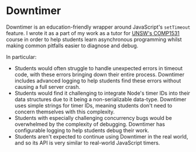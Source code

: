 # Downtimer

Downtimer is an education-friendly wrapper around JavaScript's `setTimeout` feature. I wrote it as a part of my work as a tutor for [UNSW's COMP1531](https://handbook.unsw.edu.au/undergraduate/courses/current/comp1531) course in order to help students learn asynchronous programming whilst making common pitfalls easier to diagnose and debug.

In particular:

* Students would often struggle to handle unexpected errors in timeout code, with these errors bringing down their entire process. Downtimer includes advanced logging to help students find these errors without causing a full server crash.
* Students would find it challenging to integrate Node's timer IDs into their data structures due to it being a non-serializable data-type. Downtimer uses simple strings for timer IDs, meaning students don't need to concern themselves with this complexity.
* Students with especially challenging concurrency bugs would be overwhelmed by the complexity of debugging. Downtimer has configurable logging to help students debug their work.
* Students aren't expected to continue using Downtimer in the real world, and so its API is very similar to real-world JavaScript timers.